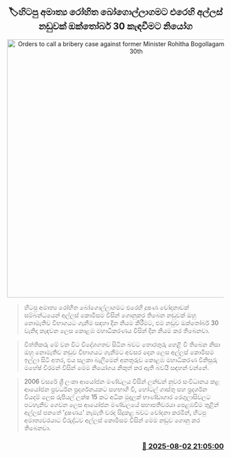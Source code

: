 <p align='center'><b><h2 align='center' title='Orders to call a bribery case against former Minister Rohitha Bogollagama on October 30th'>🏷හිටපු අමාත්‍ය රෝහිත බෝගොල්ලාගමට එරෙහි අල්ලස් නඩුවක්  ඔක්තෝබර් 30 කැඳවීමට නියෝග  </h2></b></p>
<p align='center'><img src='https://helakuru.sgp1.cdn.digitaloceanspaces.com/esana/images/lib/rohitha-bogollagama.jpg' width='600' alt='Orders to call a bribery case against former Minister Rohitha Bogollagama on October 30th'></p>

> හිටපු අමාත්‍ය රෝහිත බෝගොල්ලාගමට එරෙහි දූෂණ චෝදනාවක් සම්බන්ධයෙන් අල්ලස් කොමිසම විසින් ගොනුකර තිබෙන නඩුවක් ඔහු නොමැතිව විභාගයට ගැනීම සඳහා දින නියම කිරීමට, එම නඩුව ඔක්තෝබර් 30 වැනිදා කැඳවන ලෙස කොළඹ මහාධිකරණය විසින් දින නියම කර තිබෙනවා.

> විත්තිකරු මේ වන විට විදේශගතව සිටින බවට තොරතුරු හෙළි වී තිබෙන නිසා ඔහු නොමැතිව නඩුව විභාගයට ගැනීමට අවසර දෙන ලෙස අල්ලස් කොමිසම ඉල්ලා සිටි අතර, එය සලකා බැලීමෙන් අනතුරුව කොළඹ මහාධිකරණ විනිසුරු මහේෂ් වීරමන් විසින් මෙම නියෝගය නිකුත් කර ඇති බවයි සඳහන් වන්නේ.

> 2006 වසරේ ශ්‍රී ලංකා ආයෝජන මණ්ඩලය විසින් ලන්ඩන් නුවර සංවිධානය කළ ආයෝජන ප්‍රවර්ධන ප්‍රදර්ශනයකට සහභාගි වී, හෝටල් ගාස්තු සහ ප්‍රදර්ශන වියදම් ලෙස රුපියල් ලක්ෂ 15 කට අධික මුදලක් භාණ්ඩාගාර රෙගුලාසිවලට පටහැනිව ගෙවන ලෙස ආයෝජන මණ්ඩලයේ සභාපතිවරයා පෙළඹවීම තුළින් අල්ලස් පනතේ 'දූෂණය' නැමැති වරද සිදුකළ බවට චෝදනා කරමින්, හිටපු අමාත්‍යවරයාට විරුද්ධව අල්ලස් කොමිසම විසින් මෙම නඩුව ගොනු කර තිබෙනවා.



<h3 align='right'><a href='https://www.helakuru.lk/esana/p/112386/'>📅 2025-08-02 21:05:00</a></h3>
